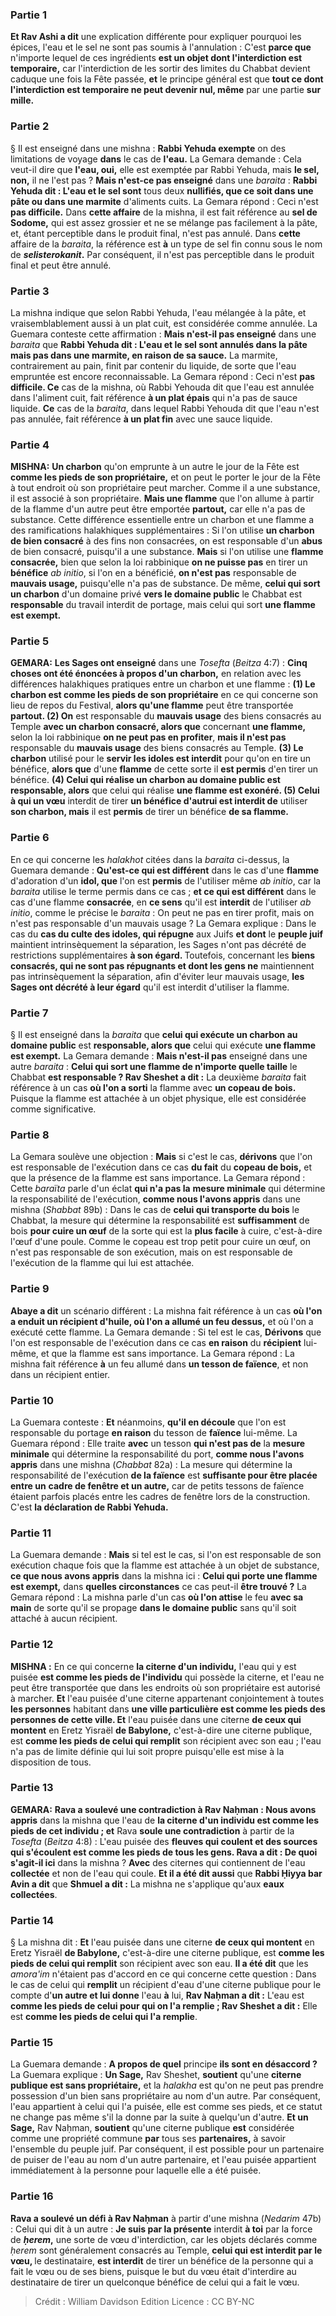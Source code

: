 
### Partie 1
<b>Et Rav Ashi a dit</b> une explication différente pour expliquer pourquoi les épices, l'eau et le sel ne sont pas soumis à l'annulation : C'est <b>parce que</b> n'importe lequel de ces ingrédients <b>est un objet dont l'interdiction est temporaire,</b> car l'interdiction de les sortir des limites du Chabbat devient caduque une fois la Fête passée, <b>et</b> le principe général est que <b>tout ce dont l'interdiction est temporaire ne peut devenir nul, même</b> par une partie <b>sur mille.</b>

### Partie 2
§ Il est enseigné dans une mishna : <b>Rabbi Yehuda exempte</b> on des limitations de voyage <b>dans</b> le cas de <b>l'eau.</b> La Gemara demande : Cela veut-il dire que <b>l'eau, oui,</b> elle est exemptée par Rabbi Yehuda, mais <b>le sel, non,</b> il ne l'est pas ? <b>Mais n'est-ce pas enseigné</b> dans une <i>baraita</i> : <b>Rabbi Yehuda dit : L'eau et le sel sont</b> tous deux <b>nullifiés, que ce soit dans une pâte ou dans une marmite</b> d'aliments cuits. La Gemara répond : Ceci n'est <b>pas difficile.</b> Dans <b>cette affaire</b> de la mishna, il est fait référence au <b>sel de Sodome,</b> qui est assez grossier et ne se mélange pas facilement à la pâte, et, étant perceptible dans le produit final, n'est pas annulé. Dans <b>cette</b> affaire de la <i>baraita</i>, la référence est <b>à</b> un type de sel fin connu sous le nom de <b><i>selisterokanit</i>.</b> Par conséquent, il n'est pas perceptible dans le produit final et peut être annulé.

### Partie 3
La mishna indique que selon Rabbi Yehuda, l'eau mélangée à la pâte, et vraisemblablement aussi à un plat cuit, est considérée comme annulée. La Guemara conteste cette affirmation : <b>Mais n'est-il pas enseigné</b> dans une <i>baraita</i> que <b>Rabbi Yehuda dit : L'eau et le sel sont annulés dans la pâte mais pas dans une marmite, en raison de sa sauce.</b> La marmite, contrairement au pain, finit par contenir du liquide, de sorte que l'eau empruntée est encore reconnaissable. La Gemara répond : Ceci n'est <b>pas difficile. Ce</b> cas de la mishna, où Rabbi Yehouda dit que l'eau est annulée dans l'aliment cuit, fait référence <b>à un plat épais</b> qui n'a pas de sauce liquide. <b>Ce</b> cas de la <i>baraita</i>, dans lequel Rabbi Yehouda dit que l'eau n'est pas annulée, fait référence <b>à un plat fin</b> avec une sauce liquide.

### Partie 4
<strong>MISHNA:</strong> <b>Un charbon</b> qu'on emprunte à un autre le jour de la Fête est <b>comme les pieds de son propriétaire,</b> et on peut le porter le jour de la Fête à tout endroit où son propriétaire peut marcher. Comme il a une substance, il est associé à son propriétaire. <b>Mais une flamme</b> que l'on allume à partir de la flamme d'un autre peut être emportée <b>partout,</b> car elle n'a pas de substance. Cette différence essentielle entre un charbon et une flamme a des ramifications halakhiques supplémentaires : Si l'on utilise <b>un charbon de bien consacré</b> à des fins non consacrées, on est responsable d'un <b>abus</b> de bien consacré, puisqu'il a une substance. <b>Mais</b> si l'on utilise une <b>flamme consacrée,</b> bien que selon la loi rabbinique <b>on ne puisse pas</b> en tirer un <b>bénéfice</b> <i>ab initio</i>, si l'on en a bénéficié, <b>on n'est pas</b> responsable de <b>mauvais usage,</b> puisqu'elle n'a pas de substance. De même, <b>celui qui sort un charbon</b> d'un domaine privé <b>vers le domaine public</b> le Chabbat est <b>responsable</b> du travail interdit de portage, mais celui qui sort <b>une flamme est exempt.</b>

### Partie 5
<strong>GEMARA:</strong> <b>Les Sages ont enseigné</b> dans une <i>Tosefta</i> (<i>Beitza</i> 4:7) : <b>Cinq choses ont été énoncées à propos d'un charbon,</b> en relation avec les différences halakhiques pratiques entre un charbon et une flamme : <b>(1) Le charbon est comme les pieds de son propriétaire</b> en ce qui concerne son lieu de repos du Festival, <b>alors qu'une flamme</b> peut être transportée <b>partout. (2) On</b> est responsable du <b>mauvais usage</b> des biens consacrés au Temple <b>avec un charbon consacré, alors que</b> concernant <b>une flamme,</b> selon la loi rabbinique <b>on ne peut pas en profiter</b>, <b>mais il n'est pas</b> responsable du <b>mauvais usage</b> des biens consacrés au Temple. <b>(3) Le charbon</b> utilisé pour le <b>servir les idoles est interdit</b> pour qu'on en tire un bénéfice, <b>alors que</b> d'une <b>flamme</b> de cette sorte il <b>est permis</b> d'en tirer un bénéfice. <b>(4) Celui qui réalise un charbon au domaine public est responsable, alors</b> que celui qui réalise <b>une flamme est exonéré. (5) Celui à qui un vœu</b> interdit de tirer <b>un bénéfice d'autrui est interdit de</b> utiliser <b>son charbon, mais</b> il est <b>permis</b> de tirer un bénéfice <b>de sa flamme.</b>

### Partie 6
En ce qui concerne les <i>halakhot</i> citées dans la <i>baraita</i> ci-dessus, la Guemara demande : <b>Qu'est-ce qui est différent</b> dans le cas d'une <b>flamme</b> d'adoration d'un <b>idol, que</b> l'on est <b>permis</b> de l'utiliser même <i>ab initio</i>, car la <i>baraita</i> utilise le terme permis dans ce cas ; <b>et ce qui est différent</b> dans le cas d'une flamme <b>consacrée</b>, en <b>ce sens</b> qu'il est <b>interdit</b> de l'utiliser <i>ab initio</i>, comme le précise le <i>baraita</i> : On peut ne pas en tirer profit, mais on n'est pas responsable d'un mauvais usage ? La Gemara explique : Dans le cas du <b>cas du culte des idoles, qui répugne</b> aux Juifs <b>et dont</b> le <b>peuple juif</b> maintient intrinsèquement la séparation, les Sages n'ont pas décrété</b> de restrictions supplémentaires <b>à son égard. </b> Toutefois, concernant les <b>biens consacrés, qui ne sont pas répugnants et dont les gens ne</b> maintiennent pas intrinsèquement la séparation,</b> afin d'éviter leur mauvais usage, <b>les Sages ont décrété à leur égard</b> qu'il est interdit d'utiliser la flamme.

### Partie 7
§ Il est enseigné dans la <i>baraita</i> que <b>celui qui exécute un charbon au domaine public</b> est <b>responsable, alors que</b> celui qui exécute <b>une flamme est exempt.</b> La Gemara demande : <b>Mais n'est-il pas</b> enseigné dans une autre <i>baraita</i> : <b>Celui qui sort une flamme de n'importe quelle taille</b> le Chabbat <b>est responsable ? Rav Sheshet a dit :</b> La deuxième <i>baraita</i> fait référence à un cas <b>où l'on a sorti</b> la flamme avec <b>un copeau de bois.</b> Puisque la flamme est attachée à un objet physique, elle est considérée comme significative.

### Partie 8
La Gemara soulève une objection : <b>Mais</b> si c'est le cas, <b>dérivons</b> que l'on est responsable de l'exécution dans ce cas <b>du fait</b> du <b>copeau de bois,</b> et que la présence de la flamme est sans importance. La Gemara répond : Cette <i>baraïta</i> parle d'un éclat <b>qui n'a pas la</b> <b>mesure minimale</b> qui détermine la responsabilité de l'exécution, <b>comme nous l'avons appris</b> dans une mishna (<i>Shabbat</i> 89b) : Dans le cas de <b>celui qui transporte du bois</b> le Chabbat, la mesure qui détermine la responsabilité est <b>suffisamment</b> de bois <b>pour cuire un œuf</b> de la sorte qui est la <b>plus facile</b> à cuire, c'est-à-dire l'œuf d'une poule. Comme le copeau est trop petit pour cuire un œuf, on n'est pas responsable de son exécution, mais on est responsable de l'exécution de la flamme qui lui est attachée.

### Partie 9
<b>Abaye a dit</b> un scénario différent : La mishna fait référence à un cas <b>où l'on a enduit un récipient d'huile, où l'on a allumé un feu dessus,</b> et où l'on a exécuté cette flamme. La Gemara demande : Si tel est le cas, <b>Dérivons</b> que l'on est responsable de l'exécution dans ce cas <b>en raison</b> du <b>récipient</b> lui-même, et que la flamme est sans importance. La Gemara répond : La mishna fait référence <b>à</b> un feu allumé dans <b>un tesson de faïence</b>, et non dans un récipient entier.

### Partie 10
La Guemara conteste : <b>Et</b> néanmoins, <b>qu'il en découle</b> que l'on est responsable du portage <b>en raison</b> du tesson de <b>faïence</b> lui-même. La Guemara répond : Elle traite <b>avec</b> un tesson <b>qui n'est pas de</b> la <b>mesure minimale</b> qui détermine la responsabilité du port, <b>comme nous l'avons appris</b> dans une mishna (<i>Chabbat</i> 82a) : La mesure qui détermine la responsabilité de l'exécution <b>de la faïence</b> est <b>suffisante pour être placée entre un</b> <b>cadre de fenêtre et un autre,</b> car de petits tessons de faïence étaient parfois placés entre les cadres de fenêtre lors de la construction. C'est <b>la déclaration de Rabbi Yehuda.</b>

### Partie 11
La Guemara demande : <b>Mais</b> si tel est le cas, si l'on est responsable de son exécution chaque fois que la flamme est attachée à un objet de substance, <b>ce que nous avons appris</b> dans la mishna ici : <b>Celui qui porte une flamme est exempt,</b> dans <b>quelles circonstances</b> ce cas peut-il <b>être trouvé ?</b> La Gemara répond : La mishna parle d'un cas <b>où l'on attise</b> le feu <b>avec sa main</b> de sorte qu'il se propage <b>dans le domaine public</b> sans qu'il soit attaché à aucun récipient.

### Partie 12
<strong>MISHNA :</strong> En ce qui concerne <b>la citerne d'un individu,</b> l'eau qui y est puisée <b>est comme les pieds de l'individu</b> qui possède la citerne, et l'eau ne peut être transportée que dans les endroits où son propriétaire est autorisé à marcher. <b>Et</b> l'eau puisée d'une citerne appartenant conjointement à toutes <b>les personnes</b> habitant dans <b>une ville particulière est comme les pieds des personnes de cette ville. Et</b> l'eau puisée dans une citerne <b>de ceux qui montent</b> en Eretz Yisraël <b>de Babylone,</b> c'est-à-dire une citerne publique, est <b>comme les pieds de celui qui remplit</b> son récipient avec son eau ; l'eau n'a pas de limite définie qui lui soit propre puisqu'elle est mise à la disposition de tous.

### Partie 13
<strong>GEMARA:</strong> <b>Rava a soulevé une contradiction à Rav Naḥman : Nous avons appris</b> dans la mishna que l'eau de <b>la citerne d'un individu est comme les pieds de cet individu ; et</b> Rava <b>soule une contradiction</b> à partir de la <i>Tosefta</i> (<i>Beitza</i> 4:8) : L'eau puisée des <b>fleuves qui coulent et des sources qui s'écoulent est comme les pieds de tous les gens. Rava a dit : De quoi s'agit-il ici</b> dans la mishna ? <b>Avec</b> des citernes qui contiennent de l'eau <b>collectée</b> et non de l'eau qui coule. <b>Et il a été dit aussi</b> que <b>Rabbi Ḥiyya bar Avin a dit</b> que <b>Shmuel a dit :</b> La mishna ne s'applique qu'aux <b>eaux collectées</b>.

### Partie 14
§ La mishna dit : <b>Et</b> l'eau puisée dans une citerne <b>de ceux qui montent</b> en Eretz Yisraël <b>de Babylone,</b> c'est-à-dire une citerne publique, est <b>comme les pieds de celui qui remplit</b> son récipient avec son eau. <b>Il a été dit</b> que les <i>amora'im</i> n'étaient pas d'accord en ce qui concerne cette question : Dans le cas de celui qui <b>remplit</b> un récipient d'eau d'une citerne publique pour le compte d'<b>un autre et lui donne</b> l'eau <b>à</b> lui, <b>Rav Naḥman a dit :</b> L'eau est <b>comme les pieds de celui pour qui on l'a remplie ; Rav Sheshet a dit :</b> Elle est <b>comme les pieds de celui qui l'a remplie</b>.

### Partie 15
La Guemara demande : <b>A propos de quel</b> principe <b>ils sont en désaccord ?</b> La Guemara explique : <b>Un Sage,</b> Rav Sheshet, <b>soutient</b> qu'une <b>citerne publique est sans propriétaire,</b> et la <i>halakha</i> est qu'on ne peut pas prendre possession d'un bien sans propriétaire au nom d'un autre. Par conséquent, l'eau appartient à celui qui l'a puisée, elle est comme ses pieds, et ce statut ne change pas même s'il la donne par la suite à quelqu'un d'autre. <b>Et un Sage,</b> Rav Naḥman, <b>soutient</b> qu'une citerne publique <b>est</b> considérée comme une propriété commune <b>par</b> tous ses <b>partenaires,</b> à savoir l'ensemble du peuple juif. Par conséquent, il est possible pour un partenaire de puiser de l'eau au nom d'un autre partenaire, et l'eau puisée appartient immédiatement à la personne pour laquelle elle a été puisée.

### Partie 16
<b>Rava a soulevé un défi à Rav Naḥman</b> à partir d'une mishna (<i>Nedarim</i> 47b) : Celui qui dit à un autre : <b>Je suis par la présente</b> interdit <b>à toi</b> par la force de <b><i>ḥerem</i>,</b> une sorte de vœu d'interdiction, car les objets déclarés comme <i>ḥerem</i> sont généralement consacrés au Temple, <b>celui qui est interdit par le vœu, </b> le destinataire, <b>est interdit</b> de tirer un bénéfice de la personne qui a fait le vœu ou de ses biens, puisque le but du vœu était d'interdire au destinataire de tirer un quelconque bénéfice de celui qui a fait le vœu.

>Crédit : William Davidson Edition
>Licence : CC BY-NC